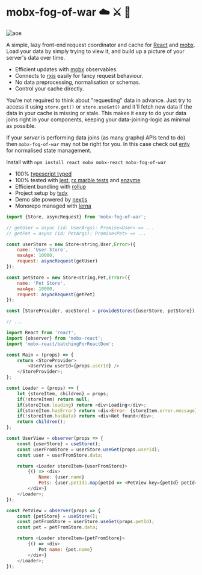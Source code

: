 # mobx-fog-of-war ☁️ ⚔️ 🤯

![aoe](https://user-images.githubusercontent.com/345320/91411571-ddf2da80-e88b-11ea-8de7-c0f3462991f4.gif)

A simple, lazy front-end request coordinator and cache for [React](https://reactjs.org/) and [mobx](https://mobx.js.org/). Load your data by simply trying to view it, and build up a picture of your server's data over time.

- Efficient updates with [mobx](https://mobx.js.org/) observables.
- Connects to [rxjs](https://rxjs-dev.firebaseapp.com/) easily for fancy request behaviour.
- No data preprocessing, normalisation or schemas.
- Control your cache directly.

You're not required to think about "requesting" data in advance. Just try to access it using `store.get()` or `store.useGet()` and it'll fetch new data if the data in your cache is missing or stale. This makes it easy to do your data joins right in your components, keeping your data-joining-logic as minimal as possible.

If your _server_ is performing data joins (as many graphql APIs tend to do) then `mobx-fog-of-war` may not be right for you. In this case check out [enty](https://github.com/92green/enty) for normalised state management.

Install with `npm install react mobx mobx-react mobx-fog-of-war`

- 100% [typescript typed](https://www.typescriptlang.org/)
- 100% tested with [jest](https://jestjs.io/), [rx marble tests](https://rxjs-dev.firebaseapp.com/guide/testing/internal-marble-tests) and [enzyme](https://github.com/enzymejs/enzyme)
- Efficient bundling with [rollup](https://rollupjs.org/guide/en/)
- Project setup by [tsdx](https://tsdx.io/)
- Demo site powered by [nextjs](https://nextjs.org/)
- Monorepo managed with [lerna](https://github.com/lerna/lerna)

```js
import {Store, asyncRequest} from 'mobx-fog-of-war';

// getUser = async (id: UserArgs): Promise<User> => ...
// getPet = async (id: PetArgs): Promise<Pet> => ...

const userStore = new Store<string,User,Error>({
    name: 'User Store',
    maxAge: 10000,
    request: asyncRequest(getUser)
});

const petStore = new Store<string,Pet,Error>({
    name: 'Pet Store',
    maxAge: 10000,
    request: asyncRequest(getPet)
});

const [StoreProvider, useStore] = provideStores({userStore, petStore});

// ...

import React from 'react';
import {observer} from 'mobx-react';
import 'mobx-react/batchingForReactDom';

const Main = (props) => {
    return <StoreProvider>
        <UserView userId={props.userId} />
    </StoreProvider>;
};

const Loader = (props) => {
    let {storeItem, children} = props;
    if(!storeItem) return null;
    if(storeItem.loading) return <div>Loading</div>;
    if(storeItem.hasError) return <div>Error: {storeItem.error.message}</div>;
    if(!storeItem.hasData) return <div>Not found</div>;
    return children();
};

const UserView = observer(props => {
    const {userStore} = useStore();
    const userFromStore = userStore.useGet(props.userId);
    const user = userFromStore.data;

    return <Loader storeItem={userFromStore}>
        {() => <div>
            Name: {user.name}
            Pets: {user.petIds.map(petId => <PetView key={petId} petId={petId} />)}
        </div>}
    </Loader>;
});

const PetView = observer(props => {
    const {petStore} = useStore();
    const petFromStore = userStore.useGet(props.petId);
    const pet = petFromStore.data;

    return <Loader storeItem={petFromStore}>
        {() => <div>
            Pet name: {pet.name}
        </div>}
    </Loader>;
});
```
